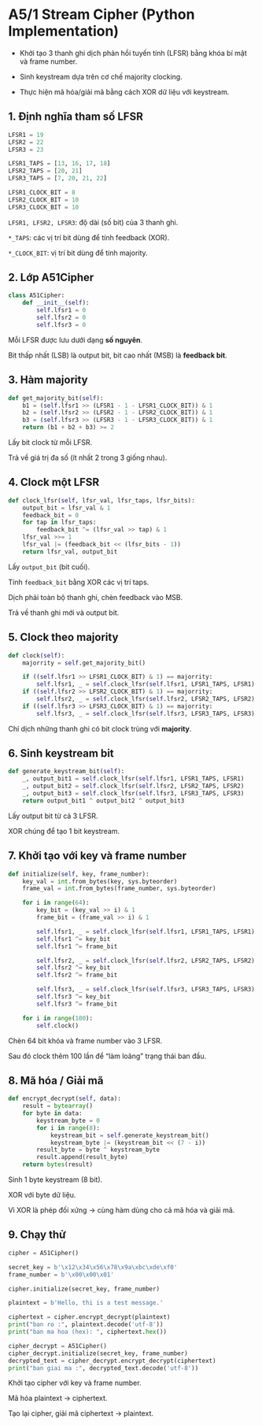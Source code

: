 # A5/1 Stream Cipher (Python Implementation)

- Khởi tạo 3 thanh ghi dịch phản hồi tuyến tính (LFSR) bằng khóa bí mật và frame number.

- Sinh keystream dựa trên cơ chế majority clocking.

- Thực hiện mã hóa/giải mã bằng cách XOR dữ liệu với keystream.

## 1. Định nghĩa tham số LFSR
```python
LFSR1 = 19
LFSR2 = 22
LFSR3 = 23

LFSR1_TAPS = [13, 16, 17, 18]
LFSR2_TAPS = [20, 21]
LFSR3_TAPS = [7, 20, 21, 22]

LFSR1_CLOCK_BIT = 8
LFSR2_CLOCK_BIT = 10
LFSR3_CLOCK_BIT = 10
```
`LFSR1, LFSR2, LFSR3`: độ dài (số bit) của 3 thanh ghi.

`*_TAPS`: các vị trí bit dùng để tính feedback (XOR).

`*_CLOCK_BIT`: vị trí bit dùng để tính majority.

## 2. Lớp A51Cipher
```python
class A51Cipher:
    def __init__(self):
        self.lfsr1 = 0
        self.lfsr2 = 0
        self.lfsr3 = 0
```
Mỗi LFSR được lưu dưới dạng **số nguyên**.

Bit thấp nhất (LSB) là output bit, bit cao nhất (MSB) là **feedback bit**.

## 3. Hàm majority
```python
def get_majority_bit(self):
    b1 = (self.lfsr1 >> (LFSR1 - 1 - LFSR1_CLOCK_BIT)) & 1
    b2 = (self.lfsr2 >> (LFSR2 - 1 - LFSR2_CLOCK_BIT)) & 1
    b3 = (self.lfsr3 >> (LFSR3 - 1 - LFSR3_CLOCK_BIT)) & 1
    return (b1 + b2 + b3) >= 2
```
Lấy bit clock từ mỗi LFSR.

Trả về giá trị đa số (ít nhất 2 trong 3 giống nhau).

## 4. Clock một LFSR
```python
def clock_lfsr(self, lfsr_val, lfsr_taps, lfsr_bits):
    output_bit = lfsr_val & 1
    feedback_bit = 0
    for tap in lfsr_taps:
        feedback_bit ^= (lfsr_val >> tap) & 1
    lfsr_val >>= 1
    lfsr_val |= (feedback_bit << (lfsr_bits - 1))
    return lfsr_val, output_bit
```
Lấy `output_bit` (bit cuối).

Tính `feedback_bit` bằng XOR các vị trí taps.

Dịch phải toàn bộ thanh ghi, chèn feedback vào MSB.

Trả về thanh ghi mới và output bit.

## 5. Clock theo majority
```python
def clock(self):
    majorrity = self.get_majority_bit()

    if ((self.lfsr1 >> LFSR1_CLOCK_BIT) & 1) == majorrity:
        self.lfsr1, _ = self.clock_lfsr(self.lfsr1, LFSR1_TAPS, LFSR1)
    if ((self.lfsr2 >> LFSR2_CLOCK_BIT) & 1) == majorrity:
        self.lfsr2, _ = self.clock_lfsr(self.lfsr2, LFSR2_TAPS, LFSR2)
    if ((self.lfsr3 >> LFSR3_CLOCK_BIT) & 1) == majorrity:
        self.lfsr3, _ = self.clock_lfsr(self.lfsr3, LFSR3_TAPS, LFSR3)
```
Chỉ dịch những thanh ghi có bit clock trùng với **majority**.

## 6. Sinh keystream bit
```python
def generate_keystream_bit(self):
    _, output_bit1 = self.clock_lfsr(self.lfsr1, LFSR1_TAPS, LFSR1)
    _, output_bit2 = self.clock_lfsr(self.lfsr2, LFSR2_TAPS, LFSR2)
    _, output_bit3 = self.clock_lfsr(self.lfsr3, LFSR3_TAPS, LFSR3)
    return output_bit1 ^ output_bit2 ^ output_bit3
```
Lấy output bit từ cả 3 LFSR.

XOR chúng để tạo 1 bit keystream.

## 7. Khởi tạo với key và frame number
```python
def initialize(self, key, frame_number):
    key_val = int.from_bytes(key, sys.byteorder)
    frame_val = int.from_bytes(frame_number, sys.byteorder)

    for i in range(64):
        key_bit = (key_val >> i) & 1
        frame_bit = (frame_val >> i) & 1

        self.lfsr1, _ = self.clock_lfsr(self.lfsr1, LFSR1_TAPS, LFSR1)
        self.lfsr1 ^= key_bit
        self.lfsr1 ^= frame_bit

        self.lfsr2, _ = self.clock_lfsr(self.lfsr2, LFSR2_TAPS, LFSR2)
        self.lfsr2 ^= key_bit
        self.lfsr2 ^= frame_bit

        self.lfsr3, _ = self.clock_lfsr(self.lfsr3, LFSR3_TAPS, LFSR3)
        self.lfsr3 ^= key_bit
        self.lfsr3 ^= frame_bit

    for i in range(100):
        self.clock()
```
Chèn 64 bit khóa và frame number vào 3 LFSR.

Sau đó clock thêm 100 lần để “làm loãng” trạng thái ban đầu.

## 8. Mã hóa / Giải mã
```python
def encrypt_decrypt(self, data):
    result = bytearray()
    for byte in data:
        keystream_byte = 0
        for i in range(8):
            keystream_bit = self.generate_keystream_bit()
            keystream_byte |= (keystream_bit << (7 - i))
        result_byte = byte ^ keystream_byte
        result.append(result_byte)
    return bytes(result)
```
Sinh 1 byte keystream (8 bit).

XOR với byte dữ liệu.

Vì XOR là phép đối xứng → cùng hàm dùng cho cả mã hóa và giải mã.

## 9. Chạy thử
```python
cipher = A51Cipher()

secret_key = b'\x12\x34\x56\x78\x9a\xbc\xde\xf0'
frame_number = b'\x00\x00\x01'

cipher.initialize(secret_key, frame_number)

plaintext = b'Hello, thi is a test message.'

ciphertext = cipher.encrypt_decrypt(plaintext)
print("ban ro :", plaintext.decode('utf-8'))
print("ban ma hoa (hex): ", ciphertext.hex())

cipher_decrypt = A51Cipher()
cipher_decrypt.initialize(secret_key, frame_number)
decrypted_text = cipher_decrypt.encrypt_decrypt(ciphertext)
print("ban giai ma :", decrypted_text.decode('utf-8'))
```
Khởi tạo cipher với key và frame number.

Mã hóa plaintext → ciphertext.

Tạo lại cipher, giải mã ciphertext → plaintext.